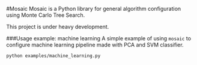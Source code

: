 #Mosaic
Mosaic is a Python library for general algorithm configuration 
using Monte Carlo Tree Search.

This project is under heavy development.

###Usage example: machine learning
A simple example of using `mosaic` to configure machine 
learning pipeline made with PCA and SVM classifier.

```bash
python examples/machine_learning.py
```
